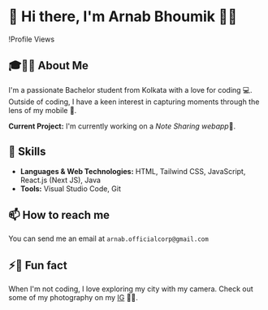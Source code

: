 # 👋 Hi there, I'm Arnab Bhoumik 🙋‍♂️

!Profile Views

## 🎓👨‍💻 About Me
I'm a passionate Bachelor student from Kolkata with a love for coding 💻. Outside of coding, I have a keen interest in capturing moments through the lens of my mobile 📸.

**Current Project:** I'm currently working on a *Note Sharing webapp*📝.

## 🚀 Skills
- **Languages & Web Technologies:** HTML, Tailwind CSS, JavaScript, React.js (Next JS), Java
- **Tools:** Visual Studio Code, Git

## 📫 How to reach me
You can send me an email at `arnab.officialcorp@gmail.com`

## ⚡📸 Fun fact
When I'm not coding, I love exploring my city with my camera. Check out some of my photography on my [IG](https://www.instagram.com/sumit_ig09/) 🌇🌆.
